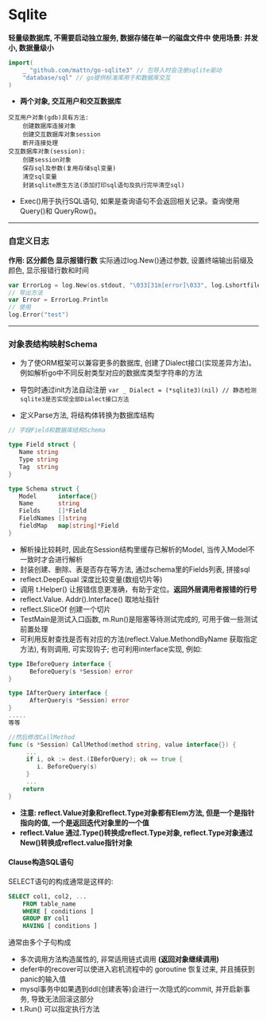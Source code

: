 # Sqlite
**轻量级数据库, 不需要启动独立服务, 数据存储在单一的磁盘文件中
使用场景: 并发小, 数据量级小**

```go
import(
    _ "github.com/mattn/go-sqlite3" // 包导入时会注册sqlite驱动
    "database/sql" // go提供标准库用于和数据库交互
)
```

- **两个对象, 交互用户和交互数据库**
```
交互用户对象(gdb)具有方法: 
    创建数据库连接对象
    创建交互数据库对象session
    断开连接处理
交互数据库对象(session): 
    创建session对象
    保存sql及参数(复用存储sql变量)
    清空sql变量
    封装sqlite原生方法(添加打印sql语句及执行完毕清空sql)
```
- Exec()用于执行SQL语句, 如果是查询语句不会返回相关记录。查询使用Query()和 QueryRow()。



___
### 自定义日志
**作用: 区分颜色 显示报错行数**
实际通过log.New()通过参数, 设置终端输出前缀及颜色, 显示报错行数和时间
```go
var ErrorLog = log.New(os.stdout, "\033[31m[error]\033", log.Lshortfile|log.LstdFlags)
// 导出方法
var Error = ErrorLog.Println
// 使用
log.Error("test")
```
___ 
### 对象表结构映射Schema
- 为了使ORM框架可以兼容更多的数据库, 创建了Dialect接口(实现差异方法)。例如解析go中不同反射类型对应的数据库类型字符串的方法
- 导包时通过init方法自动注册
 ```var _ Dialect = (*sqlite3)(nil) // 静态检测sqlite3是否实现全部Dialect接口方法 ```

- 定义Parse方法, 将结构体转换为数据库结构

 ```go
// 字段Field和数据库结构Schema

type Field struct {
	Name string
	Type string
	Tag  string
}

type Schema struct {
	Model      interface{}
	Name       string
	Fields     []*Field
	FieldNames []string
	fieldMap   map[string]*Field
}
 ```


- 解析操比较耗时, 因此在Session结构里缓存已解析的Model, 当传入Model不一致时才会进行解析
- 封装创建、删除、表是否存在等方法, 通过schema里的Fields列表, 拼接sql
- reflect.DeepEqual 深度比较变量(数组切片等)
- 调用 t.Helper() 让报错信息更准确，有助于定位。**返回外层调用者报错的行号**
- reflect.Value. Addr().Interface() 取地址指针
- reflect.SliceOf 创建一个切片
- TestMain是测试入口函数, m.Run()是阻塞等待测试完成的, 可用于做一些测试前置处理
- 可利用反射查找是否有对应的方法(reflect.Value.MethondByName 获取指定方法), 有则调用, 可实现钩子; 也可利用interface实现, 例如:
```go
type IBeforeQuery interface {
      BeforeQuery(s *Session) error
}

type IAfterQuery interface {
      AfterQuery(s *Session) error
}
.....
等等

//然后修改CallMethod
func (s *Session) CallMethod(method string, value interface{}) {
	 ...
     if i, ok := dest.(IBeforQuery); ok == true {
        i. BeforeQuery(s) 
     }
     ...
	return
}
```
- **注意: reflect.Value对象和reflect.Type对象都有Elem方法, 但是一个是指针指向的值, 一个是返回迭代对象里的一个值**
- **reflect.Value 通过.Type()转换成reflect.Type对象, reflect.Type对象通过New()转换成reflect.value指针对象**
#### Clause构造SQL语句
SELECT语句的构成通常是这样的:
```sql
SELECT col1, col2, ...
    FROM table_name
    WHERE [ conditions ]
    GROUP BY col1
    HAVING [ conditions ]
```
通常由多个子句构成

- 多次调用方法构造属性的, 非常适用链式调用 **(返回对象继续调用)**
- defer中的recover可以使进入宕机流程中的 goroutine 恢复过来, 并且捕获到panic的输入值
- mysql事务中如果遇到ddl(创建表等)会进行一次隐式的commit, 并开启新事务, 导致无法回滚这部分
- t.Run() 可以指定执行方法